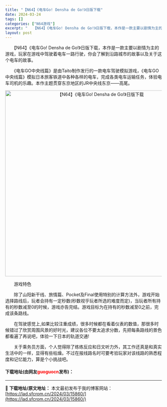```yaml
---
title: "【N64】《电车Go! Densha de Go!》日版下载"
date: 2024-03-24
tags: []
categories: ["N64游戏"]
excerpt: "　　【N64】《电车Go! Densha de Go!》日版下载，本作是一款主要以剧情为主的游戏，玩家在游戏中驾驶着电车一路行驶，你会了解到沿路城市的故事以及关于这个电车的故事。 　　《电车GO中央线篇》是由Taito制作发行的一款电车驾驶模拟游戏，《电车GO中央线篇》模拟日本旅客铁道中各种各样的电&hellip;"
layout: post
---
```


 <p>　　【N64】《电车Go! Densha de Go!》日版下载，本作是一款主要以剧情为主的游戏，玩家在游戏中驾驶着电车一路行驶，你会了解到沿路城市的故事以及关于这个电车的故事。</p> <p>　　《电车GO中央线篇》是由Taito制作发行的一款电车驾驶模拟游戏，《电车GO中央线篇》模拟日本旅客铁道中各种各样的电车，完成各类电车运输任务，体验电车司机的乐趣。本作主题贯穿东京地区的JR中央线东京&mdash;&mdash;高尾。</p> <p align="center"><img align="" border="0" src="https://lad.sfcrom.cn/wp-content/uploads/2024/03/20240324_66003a39baa54.png" width="598" alt="【N64】《电车Go! Densha de Go!》日版下载" /></p> <p>　　游戏特色</p> <p>　　除了山阳新干线、旅情篇、Pocket及Final使用特别的计算方法外，游戏开始选择路线后，玩者会持有一定秒数(秒数视乎玩者所选的难度而定)，当玩者所有持有的秒数减至0的时候，游戏亦告完结。游戏目标为在持有的秒数减至0之前，完成该条路线。</p> <p>　　在驾驶感觉上,如果比较注重成绩，很多时候都在看着仪表的数值，那很多时候错过了欣赏周围风景的好时光，建议各位不要太追求分数，先把每条路线的景色都看遍了再说吧，体验一下日本的轨道交通!</p> <p>　　关于乘务员方面，个人觉得除了练练反应和日文听力外，其工作还真是和真实生活中的一样，显得有些枯燥。不过在报线路名时可要考验玩家对该线路的熟悉程度和记忆能力，算是个小挑战吧。</p> <p><h4>下载地址(由网友<font color="red">guoguocn</font>发布)：</h4></p> 

---
📖 **下载地址/原文地址：** 本文最初发布于我的博客网站：[https://lad.sfcrom.cn/2024/03/15860/](https://lad.sfcrom.cn/2024/03/15860/)
